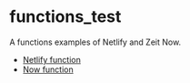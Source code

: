 # functions_test
A functions examples of Netlify and Zeit Now.
- [Netlify function](Netlify)
- [Now function](Now)
